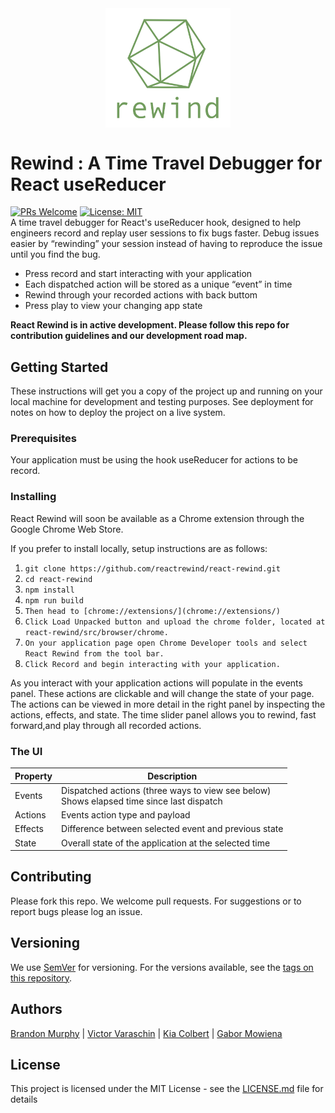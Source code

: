 
<div style="justify-content:center; display:flex"><img src ="./images/greygreen_gg_full_350w.png" width="200"/></div>

# Rewind : A Time Travel Debugger for React useReducer
[![PRs Welcome](https://img.shields.io/badge/PRs-welcome-brightgreen.svg)](https://github.com/reactrewind/react-rewind/pulls) [![License: MIT](https://img.shields.io/badge/License-MIT-yellow.svg)](https://opensource.org/licenses/MIT)<br/>
A time travel debugger for React's useReducer hook, designed to help engineers record and replay user sessions to fix bugs faster.
Debug issues easier by “rewinding” your session instead of having to reproduce the issue until you find the bug.

- Press record and start interacting with your application
- Each dispatched action will be stored as a unique “event” in time
- Rewind through your recorded actions with back buttom
- Press play to view your changing app state 


 **React Rewind is in active development. Please follow this repo for contribution guidelines and our development road map.**
## Getting Started

These instructions will get you a copy of the project up and running on your local machine for development and testing purposes. See deployment for notes on how to deploy the project on a live system.

### Prerequisites
Your application must be using the hook useReducer for actions to be record.

### Installing
React Rewind will soon be available as a Chrome extension through the Google Chrome Web Store.

If you prefer to install locally, setup instructions are as follows:

1. `git clone https://github.com/reactrewind/react-rewind.git`
2. `cd react-rewind`
3. `npm install`
4. `npm run build`
5. `Then head to [chrome://extensions/](chrome://extensions/)`
6. `Click Load Unpacked button and upload the chrome folder, located at react-rewind/src/browser/chrome.`
7. `On your application page open Chrome Developer tools and select React Rewind from the tool bar.`
8. `Click Record and begin interacting with your application.`


As you interact with your application actions will populate in the events panel.  These actions are clickable and will change the state of your page. The actions can be viewed in more detail in the right panel by inspecting the actions, effects, and state.  The time slider panel allows you to rewind, fast forward,and play through all recorded actions.

### The UI
|Property  | Description |
| ------------- | ------------- |
| Events  |  Dispatched actions (three ways to view see below)  <br/>Shows elapsed time since last dispatch |
|Actions  | Events action type and payload  |
|Effects  | Difference between selected event and previous state  |
|State  | Overall state of the application at the selected time  |
## Contributing

Please fork this repo.  We welcome pull requests. For suggestions or to report bugs please log an issue.

## Versioning

We use [SemVer](http://semver.org/) for versioning. For the versions available, see the [tags on this repository](https://github.com/your/project/tags). 

## Authors

[Brandon Murphy](https://github.com/murphybrandon) | [Victor Varaschin](https://github.com/victorvrv) | [Kia Colbert](https://github.com/kiacolbert) | [Gabor Mowiena](https://github.com/GaberMowiena)

## License

This project is licensed under the MIT License - see the [LICENSE.md](./LICENSE) file for details

